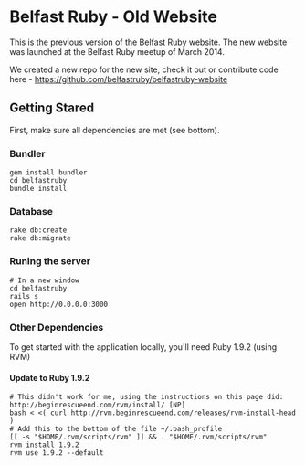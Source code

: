 # Belfast Ruby - Old Website

This is the previous version of the Belfast Ruby website. The new website was launched at the Belfast Ruby meetup of March 2014.

We created a new repo for the new site, check it out or contribute code here - https://github.com/belfastruby/belfastruby-website


## Getting Stared

First, make sure all dependencies are met (see bottom).

### Bundler

    gem install bundler
    cd belfastruby
    bundle install

### Database

    rake db:create
    rake db:migrate

### Runing the server

    # In a new window
    cd belfastruby
    rails s
    open http://0.0.0.0:3000

### Other Dependencies

To get started with the application locally, you'll need Ruby 1.9.2 (using RVM)

#### Update to Ruby 1.9.2

    # This didn't work for me, using the instructions on this page did: http://beginrescueend.com/rvm/install/ [NP]
    bash < <( curl http://rvm.beginrescueend.com/releases/rvm-install-head )
    # Add this to the bottom of the file ~/.bash_profile
    [[ -s "$HOME/.rvm/scripts/rvm" ]] && . "$HOME/.rvm/scripts/rvm"
    rvm install 1.9.2
    rvm use 1.9.2 --default

